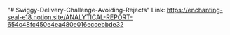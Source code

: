 "# Swiggy-Delivery-Challenge-Avoiding-Rejects" 
Link: https://enchanting-seal-e18.notion.site/ANALYTICAL-REPORT-654c48fc450e4ea480e016eccebbde32
